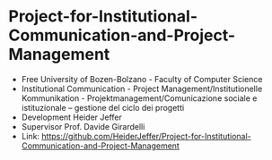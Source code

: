 # Project-for-Institutional-Communication-and-Project-Management
* Free University of Bozen-Bolzano - Faculty of Computer Science
*	Institutional Communication - Project Management/Institutionelle Kommunikation - Projektmanagement/Comunicazione sociale e istituzionale – gestione del ciclo dei progetti
* Development Heider Jeffer
* Supervisor Prof. Davide Girardelli
* Link: https://github.com/HeiderJeffer/Project-for-Institutional-Communication-and-Project-Management

